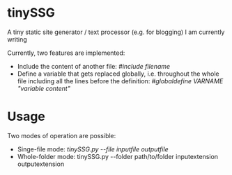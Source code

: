 # tinySSG
A tiny static site generator / text processor (e.g. for blogging) I am currently writing

Currently, two features are implemented:
  - Include the content of another file: _#include filename_
  - Define a variable that gets replaced globally, i.e. throughout the whole file including all the lines before the definition: _#globaldefine VARNAME "variable content"_

# Usage
Two modes of operation are possible:
  - Singe-file mode: _tinySSG.py --file inputfile outputfile_
  - Whole-folder mode: tinySSG.py --folder path/to/folder inputextension outputextension

